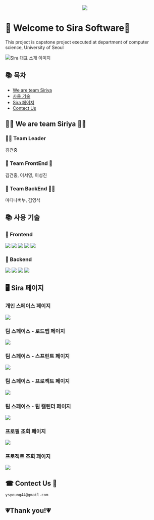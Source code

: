 <div align=center> 
    <img src="https://raw.githubusercontent.com/Uos-Siriya/Sira/main/Sira1.png">
</div>

# 👋 Welcome to Sira Software👋

<p>
    This project is capstone project executed at department of computer science, University of Seoul
</p>

<img alt="Sira 대표 소개 이미지" src="https://raw.githubusercontent.com/Uos-Siriya/Sira/main/Sira.png">

## 📚 목차
* [We are team Siriya](#%EF%B8%8F-we-are-team-siriya-%EF%B8%8F)
* [사용 기술](#-사용-기술)
* [Sira 페이지](#%EF%B8%8F-sira-페이지)
* [Contect Us](#-contect-us-) 

## 🤷‍♀️ We are team Siriya 🤷‍♂️

### 🏋🏽 Team Leader
김건중

### 🧌 Team FrontEnd 🧌
김건중, 이서영, 이성진

### 🦹 Team BackEnd 🦹‍♀️
마디나버누, 김영석

## 📚 사용 기술

### 🥕 Frontend
<div>
    <img src="https://img.shields.io/badge/react-61DAFB?style=for-the-badge&logo=react&logoColor=black">
    <img src="https://img.shields.io/badge/styledcomponents-DB7093?style=for-the-badge&logo=styledcomponents&logoColor=white">
    <img src="https://img.shields.io/badge/redux-764ABC?style=for-the-badge&logo=redux&logoColor=white">
    <img src="https://img.shields.io/badge/reduxsaga-999999?style=for-the-badge&logo=reduxsaga&logoColor=white">
    <img src="https://img.shields.io/badge/javascript-F7DF1E?style=for-the-badge&logo=javascript&logoColor=black">
</div>

### 📌 Backend
<div>
    <img src="https://img.shields.io/badge/django-092E20?style=for-the-badge&logo=django&logoColor=white">
    <img src="https://img.shields.io/badge/mysql-4479A1?style=for-the-badge&logo=mysql&logoColor=white">
    <img src="https://img.shields.io/badge/amazonaws-232F3E?style=for-the-badge&logo=amazonaws&logoColor=white">
    <img src="https://img.shields.io/badge/python-3776AB?style=for-the-badge&logo=python&logoColor=white">
</div>

## 🖥️ Sira 페이지

### 개인 스페이스 페이지
<img src="https://raw.githubusercontent.com/Uos-Siriya/Sira/main/%ED%8E%98%EC%9D%B4%EC%A7%80/%E1%84%80%E1%85%A2%E1%84%8B%E1%85%B5%E1%86%AB%20%E1%84%89%E1%85%B3%E1%84%91%E1%85%A6%E1%84%8B%E1%85%B5%E1%84%89%E1%85%B3.png">

### 팀 스페이스 - 로드맵 페이지
<img src="https://raw.githubusercontent.com/Uos-Siriya/Sira/main/%ED%8E%98%EC%9D%B4%EC%A7%80/%E1%84%85%E1%85%A9%E1%84%83%E1%85%B3%E1%84%86%E1%85%A2%E1%86%B8%20%E1%84%91%E1%85%A6%E1%84%8B%E1%85%B5%E1%84%8C%E1%85%B5.png">

### 팀 스페이스 - 스프린트 페이지
<img src="https://raw.githubusercontent.com/Uos-Siriya/Sira/main/%ED%8E%98%EC%9D%B4%EC%A7%80/%E1%84%89%E1%85%B3%E1%84%91%E1%85%B3%E1%84%85%E1%85%B5%E1%86%AB%E1%84%90%E1%85%B3%20%E1%84%91%E1%85%A6%E1%84%8B%E1%85%B5%E1%84%8C%E1%85%B5.png">

### 팀 스페이스 - 프로젝트 페이지
<img src="https://raw.githubusercontent.com/Uos-Siriya/Sira/main/%ED%8E%98%EC%9D%B4%EC%A7%80/%E1%84%91%E1%85%B3%E1%84%85%E1%85%A9%E1%84%8C%E1%85%A6%E1%86%A8%E1%84%90%E1%85%B3%20%E1%84%91%E1%85%A6%E1%84%8B%E1%85%B5%E1%84%8C%E1%85%B5.png">

### 팀 스페이스 - 팀 캘린더 페이지
<img src="https://raw.githubusercontent.com/Uos-Siriya/Sira/main/%ED%8E%98%EC%9D%B4%EC%A7%80/%E1%84%90%E1%85%B5%E1%86%B7%20%E1%84%8F%E1%85%A2%E1%86%AF%E1%84%85%E1%85%B5%E1%86%AB%E1%84%83%E1%85%A5.png">

### 프로필 조회 페이지
<img src="https://raw.githubusercontent.com/Uos-Siriya/Sira/main/%ED%8E%98%EC%9D%B4%EC%A7%80/%E1%84%91%E1%85%B3%E1%84%85%E1%85%A9%E1%84%91%E1%85%B5%E1%86%AF%20%E1%84%8C%E1%85%A9%E1%84%92%E1%85%AC.png">

### 프로젝트 조회 페이지
<img src="https://raw.githubusercontent.com/Uos-Siriya/Sira/main/%ED%8E%98%EC%9D%B4%EC%A7%80/%E1%84%91%E1%85%B3%E1%84%85%E1%85%A9%E1%84%8C%E1%85%A6%E1%86%A8%E1%84%90%E1%85%B3%20%E1%84%8C%E1%85%A9%E1%84%92%E1%85%AC.png">

## ☎ Contect Us 📧
    ysyoung44@gmail.com


## 💗Thank you!💗
